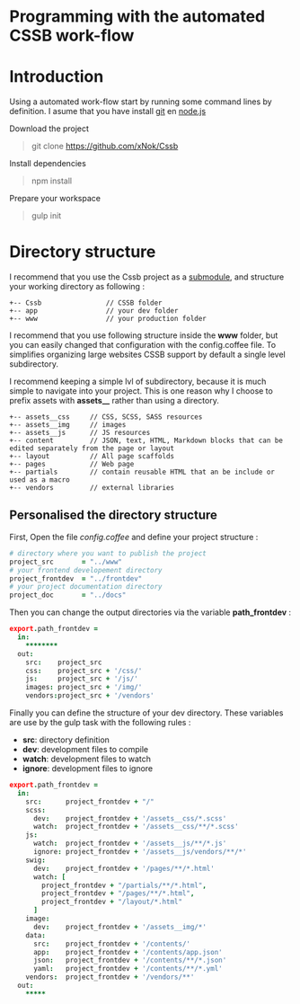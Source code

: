 Programming with the automated __CSSB__ work-flow
===

# Introduction

  Using a automated work-flow start by running some command lines by definition. I asume that you have install [git](https://git-scm.com/) en [node.js](https://nodejs.org/)

Download the project
> git clone https://github.com/xNok/Cssb

Install dependencies
> npm install

Prepare your workspace
> gulp init

# Directory structure

I recommend that you use the Cssb project as a [submodule](https://git-scm.com/docs/git-submodule), and structure your working directory as following :

```
+-- Cssb                // CSSB folder
+-- app                 // your dev folder
+-- www                 // your production folder
```

I recommend that you use following structure inside the __www__ folder, but you can easily changed that configuration with the config.coffee file. To simplifies organizing large websites CSSB support by default a single level subdirectory.

I recommend keeping a simple lvl of subdirectory, because it is much simple to navigate into your project. This is one reason why I choose to prefix assets with **assets__** rather than using a directory.

```
+-- assets__css     // CSS, SCSS, SASS resources
+-- assets__img     // images
+-- assets__js      // JS resources
+-- content         // JSON, text, HTML, Markdown blocks that can be edited separately from the page or layout
+-- layout          // All page scaffolds
+-- pages           // Web page
+-- partials        // contain reusable HTML that an be include or used as a macro
+-- vendors         // external libraries
```

## Personalised the directory structure

First, Open the file *config.coffee* and define your project structure :

```coffeescript
# directory where you want to publish the project
project_src       = "../www"
# your frontend developement directory
project_frontdev  = "../frontdev"
# your project documentation directory
project_doc       = "../docs"
```

Then you can change the output directories via the variable **path_frontdev** :

```coffee
export.path_frontdev =
  in:
    ********
  out:
    src:    project_src
    css:    project_src + '/css/'
    js:     project_src + '/js/'
    images: project_src + '/img/'
    vendors:project_src + '/vendors' 
```

Finally you can define the structure of your dev directory. These variables are use by the gulp task with the following rules :

* __src__:      directory definition
* __dev__:      development files to compile
* __watch__:    development files to watch
* __ignore__:   development files to ignore

```coffee
export.path_frontdev =
  in:
    src:      project_frontdev + "/"
    scss:
      dev:    project_frontdev + '/assets__css/*.scss'
      watch:  project_frontdev + '/assets__css/**/*.scss'
    js:
      watch:  project_frontdev + '/assets__js/**/*.js'
      ignore: project_frontdev + '/assets__js/vendors/**/*'
    swig:
      dev:    project_frontdev + '/pages/**/*.html'
      watch: [
        project_frontdev + "/partials/**/*.html",
        project_frontdev + "/pages/**/*.html",
        project_frontdev + "/layout/*.html"
      ]
    image:
      dev:    project_frontdev + '/assets__img/*'
    data:
      src:    project_frontdev + '/contents/'
      app:    project_frontdev + '/contents/app.json'
      json:   project_frontdev + '/contents/**/*.json'
      yaml:   project_frontdev + '/contents/**/*.yml'
    vendors:  project_frontdev + '/vendors/**'
  out:
    *****
```